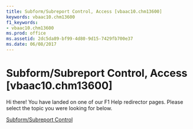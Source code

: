 ```yaml
---
title: Subform/Subreport Control, Access [vbaac10.chm13600]
keywords: vbaac10.chm13600
f1_keywords:
- vbaac10.chm13600
ms.prod: office
ms.assetid: 2dc5da89-bf99-4d80-9d15-7429fb700e37
ms.date: 06/08/2017
---
```



# Subform/Subreport Control, Access [vbaac10.chm13600]

Hi there! You have landed on one of our F1 Help redirector pages. Please select the topic you were looking for below.

[Subform/Subreport Control](http://msdn.microsoft.com/library/a010e499-7ea6-56c2-5159-5a7df1562ca5%28Office.15%29.aspx)

